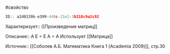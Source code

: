 #свойство

```javascript
ID:: a2d0139b-e399-448c-21e2-3b318c9a2c92
```

Характеризует:: [[Произведение матриц]]

Описание:: A E = E A = A
Использует [[Матрица]]


Источник:: [[Соболев А.Б. Математика Книга 1 (Academia 2009)]], стр.30
